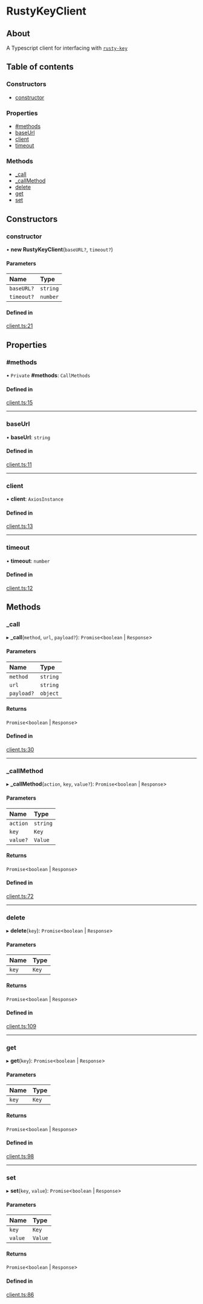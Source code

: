 # RustyKeyClient

## About

A Typescript client for interfacing with [`rusty-key` ](https://github.com/Kjoedicker/rusty-key)

## Table of contents

### Constructors

- [constructor](README.md#constructor)

### Properties

- [#methods](README.md##methods)
- [baseUrl](README.md#baseurl)
- [client](README.md#client)
- [timeout](README.md#timeout)

### Methods

- [\_call](README.md#_call)
- [\_callMethod](README.md#_callmethod)
- [delete](README.md#delete)
- [get](README.md#get)
- [set](README.md#set)

## Constructors

### constructor

• **new RustyKeyClient**(`baseURL?`, `timeout?`)

#### Parameters

| Name | Type |
| :------ | :------ |
| `baseURL?` | `string` |
| `timeout?` | `number` |

#### Defined in

[client.ts:21](https://github.com/Kjoedicker/rusty-key-node-client/blob/5569eb5/client.ts#L21)

## Properties

### #methods

• `Private` **#methods**: `CallMethods`

#### Defined in

[client.ts:15](https://github.com/Kjoedicker/rusty-key-node-client/blob/5569eb5/client.ts#L15)

___

### baseUrl

• **baseUrl**: `string`

#### Defined in

[client.ts:11](https://github.com/Kjoedicker/rusty-key-node-client/blob/5569eb5/client.ts#L11)

___

### client

• **client**: `AxiosInstance`

#### Defined in

[client.ts:13](https://github.com/Kjoedicker/rusty-key-node-client/blob/5569eb5/client.ts#L13)

___

### timeout

• **timeout**: `number`

#### Defined in

[client.ts:12](https://github.com/Kjoedicker/rusty-key-node-client/blob/5569eb5/client.ts#L12)

## Methods

### \_call

▸ **_call**(`method`, `url`, `payload?`): `Promise`<`boolean` \| `Response`\>

#### Parameters

| Name | Type |
| :------ | :------ |
| `method` | `string` |
| `url` | `string` |
| `payload?` | `object` |

#### Returns

`Promise`<`boolean` \| `Response`\>

#### Defined in

[client.ts:30](https://github.com/Kjoedicker/rusty-key-node-client/blob/5569eb5/client.ts#L30)

___

### \_callMethod

▸ **_callMethod**(`action`, `key`, `value?`): `Promise`<`boolean` \| `Response`\>

#### Parameters

| Name | Type |
| :------ | :------ |
| `action` | `string` |
| `key` | `Key` |
| `value?` | `Value` |

#### Returns

`Promise`<`boolean` \| `Response`\>

#### Defined in

[client.ts:72](https://github.com/Kjoedicker/rusty-key-node-client/blob/5569eb5/client.ts#L72)

___

### delete

▸ **delete**(`key`): `Promise`<`boolean` \| `Response`\>

#### Parameters

| Name | Type |
| :------ | :------ |
| `key` | `Key` |

#### Returns

`Promise`<`boolean` \| `Response`\>

#### Defined in

[client.ts:109](https://github.com/Kjoedicker/rusty-key-node-client/blob/5569eb5/client.ts#L109)

___

### get

▸ **get**(`key`): `Promise`<`boolean` \| `Response`\>

#### Parameters

| Name | Type |
| :------ | :------ |
| `key` | `Key` |

#### Returns

`Promise`<`boolean` \| `Response`\>

#### Defined in

[client.ts:98](https://github.com/Kjoedicker/rusty-key-node-client/blob/5569eb5/client.ts#L98)

___

### set

▸ **set**(`key`, `value`): `Promise`<`boolean` \| `Response`\>

#### Parameters

| Name | Type |
| :------ | :------ |
| `key` | `Key` |
| `value` | `Value` |

#### Returns

`Promise`<`boolean` \| `Response`\>

#### Defined in

[client.ts:86](https://github.com/Kjoedicker/rusty-key-node-client/blob/5569eb5/client.ts#L86)
